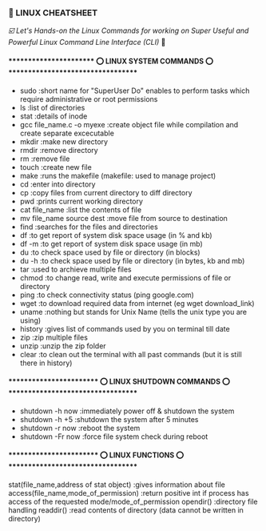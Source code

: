 ### :gem: LINUX CHEATSHEET 

*:ballot_box_with_check: Let's Hands-on the Linux Commands for working on Super Useful and Powerful Linux Command Line Interface (CLI)* :round_pushpin:

#### ********************** :o: LINUX SYSTEM COMMANDS :o: *********************************

- sudo                          :short name for "SuperUser Do" enables to perform tasks which require administrative or root permissions
- ls                            :list of directories
- stat                          :details of inode
- gcc file_name.c -o myexe      :create object file while compilation and create separate excecutable
- mkdir                         :make new directory
- rmdir                         :remove directory
- rm                            :remove file
- touch                         :create new file
- make                          :runs the makefile (makefile: used to manage project)
- cd                            :enter into directory
- cp                            :copy files from current directory to diff directory
- pwd                           :prints current working directory
- cat file_name                 :list the contents of file
- mv file_name source dest      :move file from source to destination
- find                          :searches for the files and directories
- df                            :to get report of system disk space usage (in % and kb)
- df -m                         :to get report of system disk space usage (in mb)
- du                            :to check space used by file or directory (in blocks)
- du -h                         :to check space used by file or directory (in bytes, kb and mb)
- tar                           :used to archieve multiple files
- chmod                         :to change read, write and execute permissions of file or directory
- ping                          :to check connectivity status (ping google.com)
- wget                          :to download required data from internet (eg wget download_link)
- uname                         :nothing but stands for Unix Name (tells the unix type you are using)
- history                       :gives list of commands used by you on terminal till date
- zip                           :zip multiple files
- unzip                         :unzip the zip folder
- clear                         :to clean out the terminal with all past commands (but it is still there in history)



#### *********************** :o: LINUX SHUTDOWN COMMANDS :o: *********************************

- shutdown -h now               :immediately power off & shutdown the system 
- shutdown -h +5                :shutdown the system after 5 minutes
- shutdown -r now               :reboot the system 
- shutdown -Fr now              :force file system check during reboot

#### *********************** :o: LINUX FUNCTIONS :o: *********************************

stat(file_name,address of stat object)            :gives information about file
access(file_name,mode_of_permission)              :return positive int if process has access of the requested mode/mode_of_permission
opendir()                                         :directory file handling
readdir()                                         :read contents of directory (data cannot be written in directory)
